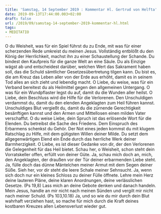 ```yaml
---
title: 'Samstag, 14 September 2019 : Kommentar Hl. Gertrud von Helfta'
date: 2019-09-13T17:44:00.003+02:00
draft: false
url: /2019/09/samstag-14-september-2019-kommentar-hl.html
tags: 
- MEDITATIO
---
```


O du Weisheit, was für ein Spiel führst du zu Ende, mit was für einer scherzenden Rede umkreist du meinen Jesus. Vollständig entblößt du den König der Herrlichkeit, machst ihn zu einer Schaustellung der Schande. Du bindest den Kaufpreis für die ganze Welt an eine Säule. Du als Einzige wägst ab und entscheidest darüber, welchen Wert das Sakrament haben soll, das die Schuld sämtlicher Gesetzesübertretung tilgen kann. Du bist es, die am Kreuz das Leben aller von der Erde aus erhöht, damit es in seinem Tod alles an sich zieht und lebendig macht. O Liebe, du weise, was für ein Verband bereitest du als Heilmittel gegen den allgemeinen Untergang. O was für ein Wundpflaster legst du auf, damit du die Wunden aller heilst. O Liebe, dein Beschluss wird die Hilfe für die Verlorenen. Den Unschuldigen verdammst du, damit du den elenden Angeklagten zum Heil führen kannst. Unschuldiges Blut vergießt du, damit du die zürnende Gerechtigkeit besänftigen kannst und den Armen und Mittellosen einen milden Vater verschaffst. O du weise Liebe, dein Spruch ist das erlösende Wort für die Elenden. Du betreibst die Sache des Friedens. Dem Einspruch des Erbarmens schenkst du Gehör. Der Not eines jeden kommst du mit klugem Ratschlag zu Hilfe, mit dem gütigsten Willen deiner Milde. Du setzt dem allgegenwärtigen Elend ein Ende durch das herrliche Werk deiner Barmherzigkeit. O Liebe, es ist dieser Gedanke von dir, der den Verlorenen die Gelegenheit für das Heil bietet. Schau her, o Weisheit, schon steht dein Vorratskeller offen, erfüllt von deiner Güte. Ja, schau mich doch an, mich, den Angeklagten, der draußen vor der Tür deiner erbarmenden Liebe steht. Ja, fülle doch das dünne Mäntelchen meiner Armut mit dem Segen deiner Süße. Sieh her, vor dir steht die leere Schale meiner Sehnsucht. Ja, wenn sich doch nur ein kleines Schloss zu deiner Fülle öffnete. Lehre mein Herz deine lauteren Pläne, deine klaren Anordnungen, deine verlässlichen Gesetze. (Ps 19,8) Lass mich an deine Gebote denken und danach handeln. Mein Jesus, handle an mir nicht nach meinen Sünden und vergilt mir nicht nach meiner Schuld. (Ps 103,10.18) Ja, und so wie du mir durch dein Blut wahrhaft verziehen hast, so mache für mich durch die Kraft deines kostbaren Kreuzes allen Lebensverlust wieder gut.